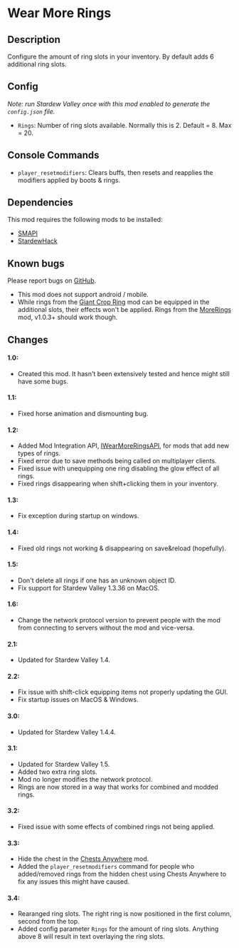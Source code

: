 # Wear More Rings

## Description
Configure the amount of ring slots in your inventory. By default adds 6 additional ring slots.

## Config
*Note: run Stardew Valley once with this mod enabled to generate the `config.json` file.*

* `Rings`: Number of ring slots available. Normally this is 2. Default = 8. Max = 20.

## Console Commands
* `player_resetmodifiers`: Clears buffs, then resets and reapplies the modifiers applied by boots & rings.

## Dependencies
This mod requires the following mods to be installed:

* [SMAPI](https://www.nexusmods.com/stardewvalley/mods/2400)
* [StardewHack](https://www.nexusmods.com/stardewvalley/mods/3213)

## Known bugs
Please report bugs on [GitHub](https://github.com/bcmpinc/StardewHack/issues).

* This mod does not support android / mobile.
* While rings from the [Giant Crop Ring](https://www.nexusmods.com/stardewvalley/mods/1182) mod can be equipped in the additional slots, their effects won't be applied. Rings from the [MoreRings](https://www.nexusmods.com/stardewvalley/mods/2054) mod, v1.0.3+ should work though.

## Changes
#### 1.0:
* Created this mod. It hasn't been extensively tested and hence might still have some bugs.

#### 1.1:
* Fixed horse animation and dismounting bug.

#### 1.2:
* Added Mod Integration API, [IWearMoreRingsAPI](https://github.com/bcmpinc/StardewHack/blob/master/WearMoreRings/IWearMoreRingsAPI.cs), for mods that add new types of rings.
* Fixed error due to save methods being called on multiplayer clients.
* Fixed issue with unequipping one ring disabling the glow effect of all rings.
* Fixed rings disappearing when shift+clicking them in your inventory.

#### 1.3:
* Fix exception during startup on windows.

#### 1.4:
* Fixed old rings not working & disappearing on save&reload (hopefully).

#### 1.5:
* Don't delete all rings if one has an unknown object ID.
* Fix support for Stardew Valley 1.3.36 on MacOS.

#### 1.6:
* Change the network protocol version to prevent people with the mod from connecting to servers without the mod and vice-versa.

#### 2.1:
* Updated for Stardew Valley 1.4.

#### 2.2:
* Fix issue with shift-click equipping items not properly updating the GUI.
* Fix startup issues on MacOS & Windows.

#### 3.0:
* Updated for Stardew Valley 1.4.4.

#### 3.1:
* Updated for Stardew Valley 1.5.
* Added two extra ring slots.
* Mod no longer modifies the network protocol.
* Rings are now stored in a way that works for combined and modded rings.

#### 3.2:
* Fixed issue with some effects of combined rings not being applied.

#### 3.3:
* Hide the chest in the [Chests Anywhere](https://www.nexusmods.com/stardewvalley/mods/518) mod.
* Added the `player_resetmodifiers` command for people who added/removed rings from the hidden chest using Chests Anywhere to fix any issues this might have caused.

#### 3.4:
* Rearanged ring slots. The right ring is now positioned in the first column, second from the top.
* Added config parameter `Rings` for the amount of ring slots. Anything above 8 will result in text overlaying the ring slots.
